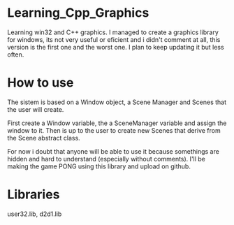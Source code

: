 # Learning_Cpp_Graphics
Learning win32 and C++ graphics. I managed to create a graphics library for windows, its not very useful or eficient and i didn't comment at all, this version is the first one and the worst one. I plan to keep updating it but less often.

# How to use

The sistem is based on a Window object, a Scene Manager and Scenes that the user will create.

First create a Window variable, the a SceneManager variable and assign the window to it. Then is up to the user to create new Scenes that derive from the Scene abstract class.

For now i doubt that anyone will be able to use it because somethings are hidden and hard to understand (especially without comments). I'll be making the game PONG using this library and upload on github.
  
# Libraries
user32.lib, 
d2d1.lib
